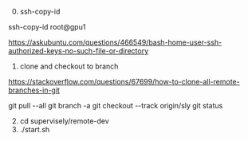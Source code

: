 0. ssh-copy-id

ssh-copy-id root@gpu1

https://askubuntu.com/questions/466549/bash-home-user-ssh-authorized-keys-no-such-file-or-directory

1. clone and checkout to branch

https://stackoverflow.com/questions/67699/how-to-clone-all-remote-branches-in-git

git pull --all
git branch -a
git checkout --track origin/sly
git status

2. cd supervisely/remote-dev
3. ./start.sh